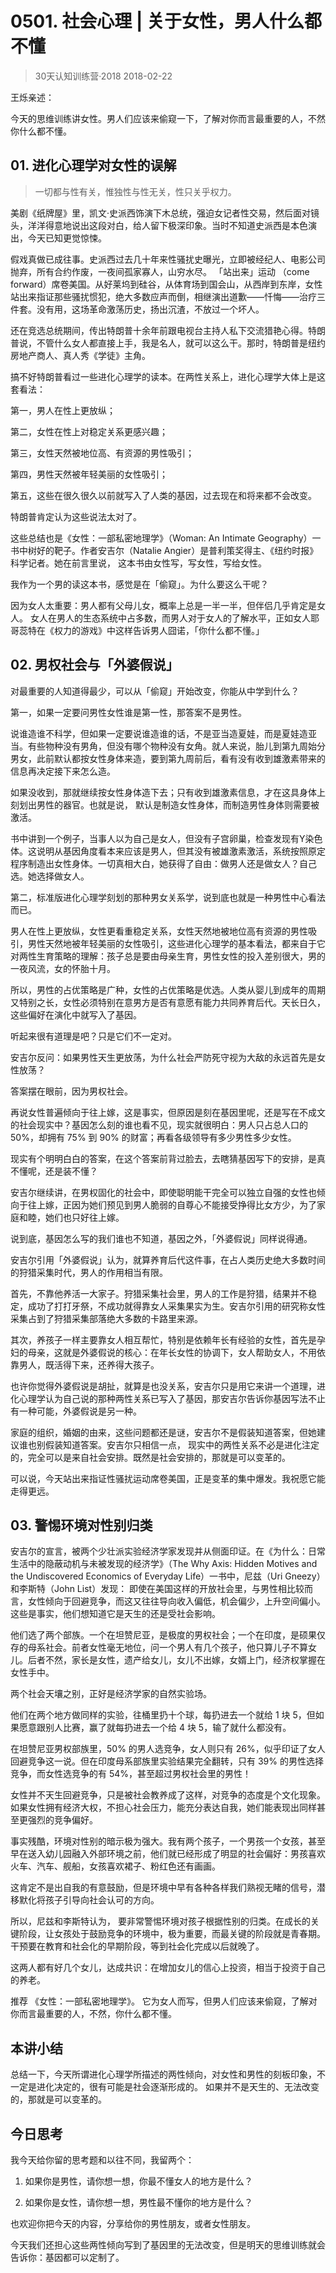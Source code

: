 # 0501. 社会心理 | 关于女性，男人什么都不懂
> 30天认知训练营·2018
2018-02-22

王烁亲述：

今天的思维训练讲女性。男人们应该来偷窥一下，了解对你而言最重要的人，不然你什么都不懂。

## 01. 进化心理学对女性的误解

> 一切都与性有关，惟独性与性无关，性只关乎权力。

美剧《纸牌屋》里，凯文·史派西饰演下木总统，强迫女记者性交易，然后面对镜头，洋洋得意地说出这段对白，给人留下极深印象。当时不知道史派西是本色演出，今天已知更觉惊悚。

假戏真做已成往事。史派西过去几十年来性骚扰史曝光，立即被经纪人、电影公司抛弃，所有合约作废，一夜间孤家寡人，山穷水尽。
「站出来」运动 （come forward）席卷美国。从好莱坞到硅谷，从体育场到国会山，从西岸到东岸，女性站出来指证那些骚扰惯犯，绝大多数应声而倒，相继演出道歉——忏悔——治疗三件套。没有用，这场革命激荡历史，扬出沉渣，不放过一个坏人。

还在竞选总统期间，传出特朗普十余年前跟电视台主持人私下交流猎艳心得。特朗普说，不管什么女人都直接上手，我是名人，就可以这么干。那时，特朗普是纽约房地产商人、真人秀《学徒》主角。

搞不好特朗普看过一些进化心理学的读本。在两性关系上，进化心理学大体上是这套看法：

第一，男人在性上更放纵；

第二，女性在性上对稳定关系更感兴趣；

第三，女性天然被地位高、有资源的男性吸引；

第四，男性天然被年轻美丽的女性吸引；

第五，这些在很久很久以前就写入了人类的基因，过去现在和将来都不会改变。

特朗普肯定认为这些说法太对了。

这些总结也是《女性：一部私密地理学》（Woman: An Intimate Geography）一书中树好的靶子。作者安吉尔（Natalie Angier）是普利策奖得主、《纽约时报》科学记者。她在前言里说， 这本书由女性写，写女性，写给女性。

我作为一个男的读这本书，感觉是在「偷窥」。为什么要这么干呢？

因为女人太重要：男人都有父母儿女，概率上总是一半一半，但伴侣几乎肯定是女人。 女人在男人的生态系统中占多数，而男人对于女人的了解水平，正如女人耶哥蕊特在《权力的游戏》中这样告诉男人囧诺，「你什么都不懂。」

## 02. 男权社会与「外婆假说」

对最重要的人知道得最少，可以从「偷窥」开始改变，你能从中学到什么？

第一，如果一定要问男性女性谁是第一性，那答案不是男性。

说谁造谁不科学，但如果一定要说谁造谁的话，不是亚当造夏娃，而是夏娃造亚当。有些物种没有男角，但没有哪个物种没有女角。就人来说，胎儿到第九周始分男女，此前默认都按女性身体来造，要到第九周前后，看有没有收到雄激素带来的信息再决定接下来怎么造。

如果没收到，那就继续按女性身体造下去；只有收到雄激素信息，才在这具身体上刻划出男性的器官。也就是说， 默认是制造女性身体，而制造男性身体则需要被激活。

书中讲到一个例子，当事人以为自己是女人，但没有子宫卵巢，检查发现有Y染色体。这说明从基因角度看本来应该是男人，但其没有被雄激素激活，系统按照原定程序制造出女性身体。一切真相大白，她获得了自由：做男人还是做女人？自己选。她选择做女人。

第二，标准版进化心理学刻划的那种男女关系学，说到底也就是一种男性中心看法而已。

男人在性上更放纵，女性更看重稳定关系，女性天然地被地位高有资源的男性吸引，男性天然地被年轻美丽的女性吸引，这些进化心理学的基本看法，都来自于它对两性生育策略的理解：孩子总是要由母亲生育，男性女性的投入差别很大，男的一夜风流，女的怀胎十月。

所以，男性的占优策略是广种，女性的占优策略是优选。人类从婴儿到成年的周期又特别之长，女性必须特别在意男方是否有意愿有能力共同养育后代。天长日久，这些偏好在演化中就写入了基因。

听起来很有道理是吧？只是它们不一定对。

安吉尔反问：如果男性天生更放荡，为什么社会严防死守视为大敌的永远首先是女性放荡？

答案摆在眼前，因为男权社会。

再说女性普遍倾向于往上嫁，这是事实，但原因是刻在基因里呢，还是写在不成文的社会现实中？基因怎么刻的谁也看不见，现实就很明白：男人只占总人口的 50%，却拥有 75% 到 90% 的财富；再看各级领导有多少男性多少女性。

现实有个明明白白的答案，在这个答案前背过脸去，去瞎猜基因写下的安排，是真不懂呢，还是装不懂？

安吉尔继续讲，在男权固化的社会中，即使聪明能干完全可以独立自强的女性也倾向于往上嫁，正因为她们预见到男人脆弱的自尊心不能接受挣得比女方少，为了家庭和睦，她们也只好往上嫁。

说到底，基因怎么写的我们谁也不知道，基因之外，「外婆假说」同样说得通。

安吉尔引用「外婆假说」认为，就算养育后代这件事，在占人类历史绝大多数时间的狩猎采集时代，男人的作用相当有限。

首先，不靠他养活一大家子。狩猎采集社会里，男人的工作是狩猎，结果并不稳定，成功了打打牙祭，不成功就得靠女人采集果实为生。安吉尔引用的研究称女性采集占到了狩猎采集部落绝大多数的卡路里来源。

其次，养孩子一样主要靠女人相互帮忙，特别是依赖年长有经验的女性，首先是孕妇的母亲，这就是外婆假说的核心：在年长女性的协调下，女人帮助女人，不用依靠男人，既活得下来，还养得大孩子。

也许你觉得外婆假说是胡扯，就算是也没关系，安吉尔只是用它来讲一个道理，进化心理学认为自己说的那种两性关系已写入了基因，那安吉尔告诉你基因写法不止有一种可能，外婆假说是另一种。

家庭的组织，婚姻的由来，这些问题都还是谜，安吉尔不是假装知道答案，但她建议谁也别假装知道答案。安吉尔只相信一点， 现实中的两性关系不必是进化注定的，完全可以是来自社会安排。既然是社会安排的，那就是可以变革的。

可以说，今天站出来指证性骚扰运动席卷美国，正是变革的集中爆发。我祝愿它能走得更远。

## 03. 警惕环境对性别归类

安吉尔的宣言，被两个少壮派实验经济学家发现并从侧面印证。在《为什么：日常生活中的隐蔽动机与未被发现的经济学》（The Why Axis: Hidden Motives and the Undiscovered Economics of Everyday Life）一书中，尼兹（Uri Gneezy）和李斯特（John List）发现：
即使在美国这样的开放社会里，与男性相比较而言，女性倾向于回避竞争，而这又往往导向收入偏低，机会偏少，上升空间偏小。这些是事实，他们想知道它是天生的还是受社会影响。

他们选了两个部族。一个在坦赞尼亚，是极度的男权社会；一个在印度，是硕果仅存的母系社会。前者女性毫无地位，问一个男人有几个孩子，他只算儿子不算女儿。后者不然，家长是女性，遗产给女儿，女儿不出嫁，女婿上门，经济权掌握在女性手中。 

两个社会天壤之别，正好是经济学家的自然实验场。

他们在两个地方做同样的实验，往桶里扔十个球，每扔进去一个就给 1 块 5，但如果愿意跟别人比赛，赢了就每扔进去一个给 4 块 5，输了就什么都没有。

在坦赞尼亚男权部族里，50% 的男人选竞争，女人则只有 26%，似乎印证了女人回避竞争这一说。但在印度母系部族里实验结果完全翻转，只有 39% 的男性选择竞争，而女性选竞争的有 54%，甚至超过男权社会里的男性！

女性并不天生回避竞争，只是被社会教养成了这样，对竞争的态度是个文化现象。如果女性拥有经济大权，不担心社会压力，能充分表达自我，她们能表现出同样甚至更强烈的竞争偏好。

事实残酷，环境对性别的暗示极为强大。我有两个孩子，一个男孩一个女孩，甚至早在送入幼儿园融入外部环境之前，他们就已经形成了明显的社会偏好：男孩喜欢火车、汽车、舰船，女孩喜欢裙子、粉红色还有画画。 

这肯定不是出自我的有意鼓励，但是环境中早有各种各样我们熟视无睹的信号，潜移默化将孩子引导向社会认可的方向。

所以，尼兹和李斯特认为， 要非常警惕环境对孩子根据性别的归类。在成长的关键阶段，让女孩处于鼓励竞争的环境中，极为重要，而最关键的阶段就是青春期。干预要在教育和社会化的早期阶段，等到社会化完成以后就晚了。

这两人都有好几个女儿，达成共识：在增加女儿的信心上投资，相当于投资于自己的养老。

推荐 《女性：一部私密地理学》。 它为女人而写，但男人们应该来偷窥，了解对你而言最重要的人，不然，你什么都不懂。

## 本讲小结

总结一下，今天所谓进化心理学所描述的两性倾向，对女性和男性的刻板印象，不一定是进化决定的，很有可能是社会逐渐形成的。
如果并不是天生的、无法改变的，那就是可以变革的。

## 今日思考

我今天给你留的思考题和以往不同，我留两个：

1. 如果你是男性，请你想一想，你最不懂女人的地方是什么？

2. 如果你是女性，请你想一想，男性最不懂你的地方是什么？

也欢迎你把今天的内容，分享给你的男性朋友，或者女性朋友。

今天我们还担心这些两性倾向写到了基因里的无法改变，但是明天的思维训练就会告诉你：基因都可以定制了。

